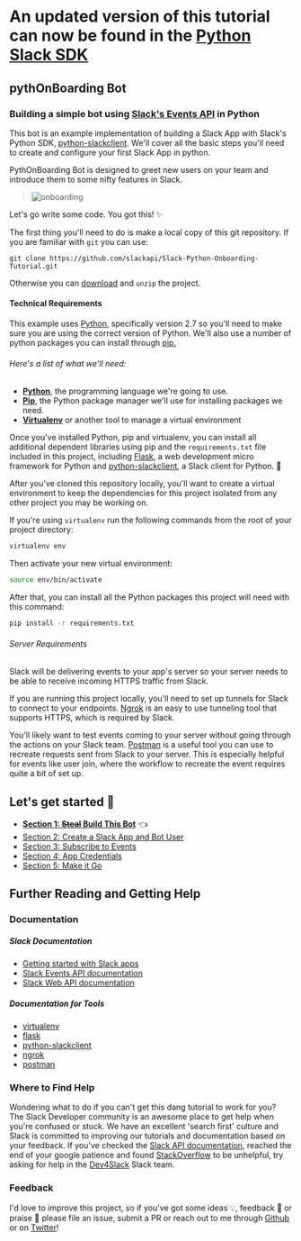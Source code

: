 # An updated version of this tutorial can now be found in the [Python Slack SDK](https://github.com/slackapi/python-slackclient/tree/master/tutorial)

## pythOnBoarding Bot
### Building a simple bot using [Slack's Events API](https://api.slack.com/events-api) in Python
This bot is an example implementation of building a Slack App with Slack's Python SDK, [python-slackclient](http://python-slackclient.readthedocs.io/en/latest/). We'll cover all the basic steps you'll need to create and configure your first Slack App in python.

PythOnBoarding Bot is designed to greet new users on your team and introduce them to some nifty features in Slack.

>![onboarding](https://cloud.githubusercontent.com/assets/32463/20369171/690028d2-ac0c-11e6-95a1-c3078762fddd.gif)

Let's go write some code. You got this! :sparkles:

The first thing you'll need to do is make a local copy of this git repository. If you are familiar with `git` you can use:

`git clone https://github.com/slackapi/Slack-Python-Onboarding-Tutorial.git`

Otherwise you can [download](https://github.com/slackapi/Slack-Python-Onboarding-Tutorial/archive/master.zip) and `unzip` the project.

#### Technical Requirements

This example uses [Python](https://www.python.org/downloads/), specifically version 2.7 so you'll need to make sure you are using the correct version of Python. We'll also use a number of python packages you can install through [pip.](https://pip.pypa.io/en/stable/installing/)

###### Here's a list of what we'll need:

- **[Python](https://www.python.org/downloads/)**, the programming language we're
going to use.
- **[Pip](https://pip.pypa.io/en/stable/installing/)**, the Python package manager
we'll use for installing packages we need.
- **[Virtualenv](https://virtualenv.pypa.io/en/latest/installation/)** or another
tool to manage a virtual environment

Once you've installed Python, pip and virtualenv, you can install all additional
dependent libraries using pip and the `requirements.txt` file included in this
project, including [Flask](http://flask.pocoo.org/), a web development micro
framework for Python and [python-slackclient](http://python-slackclient.readthedocs.io/en/latest/), a
Slack client for Python. :snake:

After you've cloned this repository locally, you'll want to create a virtual
environment to keep the dependencies for this project isolated from any other
project you may be working on.

If you're using `virtualenv` run the following commands from the root of your
project directory:

```bash
virtualenv env
```

Then activate your new virtual environment:

```bash
source env/bin/activate
```

After that, you can install all the Python packages this project will need with
this command:

```bash
pip install -r requirements.txt
```

###### Server Requirements

Slack will be delivering events to your app's server so your server needs to be able to receive incoming HTTPS traffic from Slack.

If you are running this project locally, you'll need to set up tunnels for Slack to connect to your endpoints. [Ngrok](https://ngrok.com/) is an easy to use tunneling tool that supports HTTPS, which is required by Slack.

You'll likely want to test events coming to your server without going through the actions on your Slack team.  [Postman](https://www.getpostman.com/) is a useful tool you can use to recreate requests sent from Slack to your server. This is especially helpful for events like user join, where the workflow to recreate the event requires quite a bit of set up.

## Let's get started :tada:
* **[Section 1: ~~Steal~~ Build This Bot](docs/Section-1.md)** :point_left:
* [Section 2: Create a Slack App and Bot User](docs/Section-2.md)
* [Section 3: Subscribe to Events](docs/Section-3.md)
* [Section 4: App Credentials](docs/Section-4.md)
* [Section 5: Make it Go](docs/Section-5.md)

## Further Reading and Getting Help

### Documentation

##### Slack Documentation
* [Getting started with Slack apps](https://api.slack.com/slack-apps)
* [Slack Events API documentation](https://api.slack.com/events)
* [Slack Web API documentation](https://api.slack.com/web)

##### Documentation for Tools
* [virtualenv](https://virtualenv.pypa.io/en/latest/userguide/)
* [flask](http://flask.pocoo.org/)
* [python-slackclient](http://python-slackclient.readthedocs.io/en/latest/)
* [ngrok](https://ngrok.com/docs)
* [postman](https://www.getpostman.com/docs/)

### Where to Find Help

Wondering what to do if you can't get this dang tutorial to work for you?
The Slack Developer community is an awesome place to get help when you're confused
or stuck. We have an excellent 'search first' culture and Slack is committed to
improving our tutorials and documentation based on your feedback. If you've
checked the [Slack API documentation](https://api.slack.com/), reached the end
of your google patience and found [StackOverflow](http://stackoverflow.com/questions/tagged/slack-api)
to be unhelpful, try asking for help in the [Dev4Slack](http://dev4slack.xoxco.com/)
Slack team.

### Feedback
I'd love to improve this project, so if you've got some ideas :bulb:, feedback
:raising_hand: or praise :love_letter: please file an issue, submit a PR or
reach out to me through [Github](https://github.com/karishay) or on
[Twitter](https://twitter.com/karishannon)!
